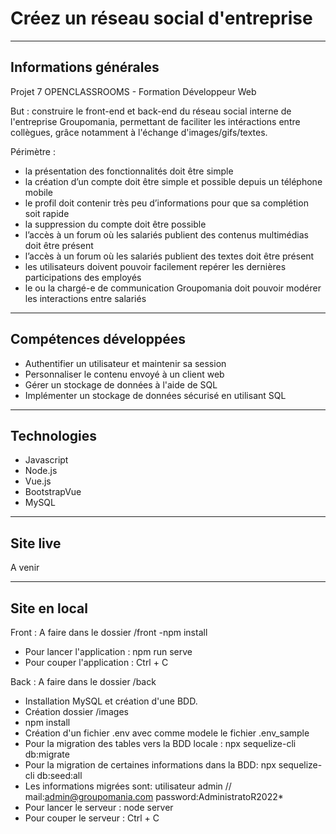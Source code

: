 <h1>Créez un réseau social d'entreprise</h1>

------------------

<h2>Informations générales</h2> 

Projet 7 OPENCLASSROOMS - Formation Développeur Web

But : construire le front-end et back-end du réseau social interne de l'entreprise Groupomania, permettant de faciliter les intéractions entre collègues, grâce notamment à l'échange d'images/gifs/textes.

Périmètre :
- la présentation des fonctionnalités doit être simple
- la création d’un compte doit être simple et possible depuis un téléphone mobile
- le profil doit contenir très peu d’informations pour que sa complétion soit rapide
- la suppression du compte doit être possible
- l’accès à un forum où les salariés publient des contenus multimédias doit être présent
- l’accès à un forum où les salariés publient des textes doit être présent
- les utilisateurs doivent pouvoir facilement repérer les dernières participations des employés
- le ou la chargé-e de communication Groupomania doit pouvoir modérer les interactions entre salariés


------------------

<h2>Compétences développées</h2>

- Authentifier un utilisateur et maintenir sa session
- Personnaliser le contenu envoyé à un client web
- Gérer un stockage de données à l'aide de SQL
- Implémenter un stockage de données sécurisé en utilisant SQL


------------------

<h2>Technologies</h2>

- Javascript
- Node.js
- Vue.js
- BootstrapVue
- MySQL

------------------

<h2>Site live</h2>

A venir

------------------

<h2>Site en local</h2>

Front : A faire dans le dossier /front
-npm install
- Pour lancer l'application : npm run serve
- Pour couper l'application : Ctrl + C

Back : A faire dans le dossier /back
- Installation MySQL et création d'une BDD.
- Création dossier /images
- npm install
- Création d'un fichier .env avec comme modele le fichier .env_sample
- Pour la migration des tables vers la BDD locale : npx sequelize-cli db:migrate
- Pour la migration de certaines informations dans la BDD: npx sequelize-cli db:seed:all
- Les informations migrées sont: 
 utilisateur admin // mail:admin@groupomania.com password:AdministratoR2022\*
- Pour lancer le serveur : node server
- Pour couper le serveur : Ctrl + C
